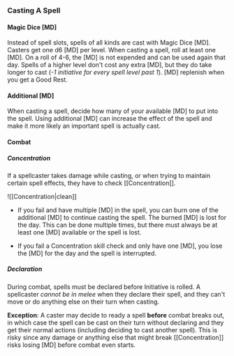 
### Casting A Spell

#### Magic Dice [MD]

Instead of spell slots, spells of all kinds are cast with Magic Dice [MD]. Casters get one d6 [MD] per level. When casting a spell, roll at least one [MD]. On a roll of 4-6, the [MD] is not expended and can be used again that day. Spells of a higher level don't cost any extra [MD], but they do take longer to cast (*-1 initiative for every spell level past 1*). [MD] replenish when you get a Good Rest.

#### Additional [MD]
  
When casting a spell, decide how many of your available [MD] to put into the spell. Using additional [MD] can increase the effect of the spell and make it more likely an important spell is actually cast.
  
#### Combat

##### Concentration

If a spellcaster takes damage while casting, or when trying to maintain certain spell effects, they have to check [[Concentration]].

![[Concentration|clean]]

* If you fail and have multiple [MD] in the spell, you can burn one of the additional [MD] to continue casting the spell. The burned [MD] is lost for the day. This can be done multiple times, but there must always be at least one [MD] available or the spell is lost.

* If you fail a Concentration skill check and only have one [MD], you lose the [MD] for the day and the spell is interrupted.

##### Declaration
During combat, spells must be declared before Initiative is rolled. A spellcaster *cannot be in melee* when they declare their spell, and they can't move or do anything else on their turn when casting.

**Exception**: A caster may decide to ready a spell **before** combat breaks out, in which case the spell can be cast on their turn without declaring and they get their normal actions (including deciding to cast another spell). This is risky since any damage or anything else that might break [[Concentration]] risks losing [MD] before combat even starts.  

